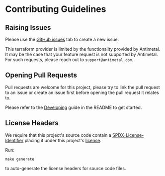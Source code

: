 # Contributing Guidelines

## Raising Issues

Please use the [GitHub issues](https://github.com/antimetal/terraform-aws-antimetal/issues) tab to
create a new issue.

This terraform provider is limited by the functionality provided by Antimetal.
It may be the case that your feature request is not supported by Antimetal.
For such requests, please reach out to `support@antimetal.com`.

## Opening Pull Requests

Pull requests are welcome for this project, please try to link the pull request to an issue or
create an issue first before opening the pull request it relates to.

Please refer to the [Developing](./README.md#Developing) guide in the README to get started.

## License Headers

We require that this project's source code contain a
[SPDX-License-Identifier](https://spdx.github.io/spdx-spec/v2.3/using-SPDX-short-identifiers-in-source-files/#e2-format-for-spdx-license-identifier) placing it under this project's [license](./LICENSE). 

Run:

```
make generate
```

to auto-generate the license headers for source code files.
